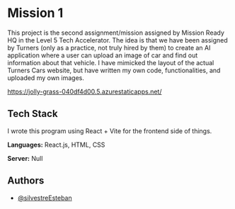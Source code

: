 # Mission 1
This project is the second assignment/mission assigned by Mission Ready HQ in the Level 5 Tech Accelerator.
The idea is that we have been assigned by Turners (only as a practice, not truly hired by them) to create an AI application where a user can upload an image of car and find out information about that vehicle. 
I have mimicked the layout of the actual Turners Cars website, but have written my own code, functionalities, and uploaded my own images.

https://jolly-grass-040df4d00.5.azurestaticapps.net/

## Tech Stack

I wrote this program using React + Vite for the frontend side of things. 

**Languages:** React.js, HTML, CSS

**Server:** Null

## Authors

- [@silvestreEsteban](https://www.github.com/silvestreEsteban)



















